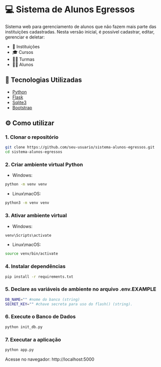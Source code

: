 # 💻 Sistema de Alunos Egressos

Sistema web para gerenciamento de alunos que não fazem mais parte das instituições cadastradas.
Nesta versão inicial, é possível cadastrar, editar, gerenciar e deletar:

- 🏫 Instituições
- 🎓 Cursos
- 🧑‍🏫 Turmas
- 🧑‍🎓 Alunos


## 🚀 Tecnologias Utilizadas

- [Python](https://www.python.org/)
- [Flask](https://flask.palletsprojects.com/en/stable/)
- [Sqlite3](https://sqlite.org/)
- [Bootstrap](https://getbootstrap.com/)


## ⚙️ Como utilizar
### 1. Clonar o repositório
```bash
git clone https://github.com/seu-usuario/sistema-alunos-egressos.git
cd sistema-alunos-egressos
```

### 2. Criar ambiente virtual Python
- Windows:
```bash
python -m venv venv
```

- Linux\macOS:
```bash
python3 -m venv venv
```

### 3. Ativar ambiente virtual
- Windows:
```bash
venv\Scripts\activate
```

- Linux\macOS:
```bash
source venv/bin/activate
```

### 4. Instalar dependências
```bash
pip install -r requirements.txt
```

### 5. Declare as variáveis de ambiente no arquivo .env.EXAMPLE
```bash
DB_NAME="" #nome do banco (string)
SECRET_KEY="" #chave secreta para uso do flash() (string).
```

### 6. Execute o Banco de Dados
```bash
python init_db.py
```

### 7. Executar a aplicação
```bash
python app.py
```

Acesse no navegador:
http://localhost:5000